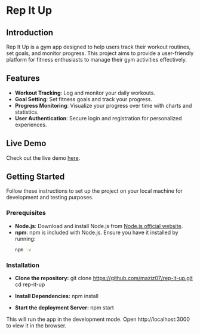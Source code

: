 # Rep It Up

## Introduction
Rep It Up is a gym app designed to help users track their workout routines, set goals, and monitor progress. This project aims to provide a user-friendly platform for fitness enthusiasts to manage their gym activities effectively.

## Features
- **Workout Tracking**: Log and monitor your daily workouts.
- **Goal Setting**: Set fitness goals and track your progress.
- **Progress Monitoring**: Visualize your progress over time with charts and statistics.
- **User Authentication**: Secure login and registration for personalized experiences.

## Live Demo
Check out the live demo [here](https://maziz07.github.io/rep-it-up/).

## Getting Started
Follow these instructions to set up the project on your local machine for development and testing purposes.

### Prerequisites
- **Node.js**: Download and install Node.js from [Node.js official website](https://nodejs.org/).
- **npm**: npm is included with Node.js. Ensure you have it installed by running:
  ```bash
  npm -v

### Installation

- **Clone the repository:**
git clone https://github.com/maziz07/rep-it-up.git
cd rep-it-up

- **Install Dependencies:**
npm install

- **Start the deployment Server:**
npm start

This will run the app in the development mode. Open http://localhost:3000 to view it in the browser.

